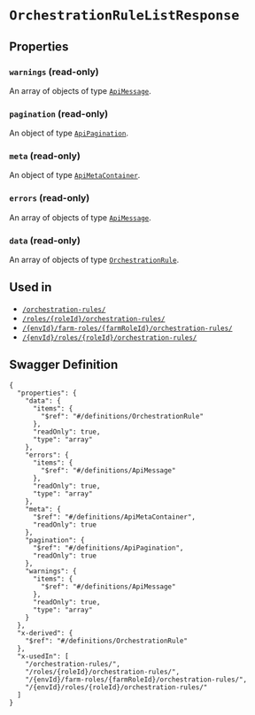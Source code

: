 # `OrchestrationRuleListResponse` #







## Properties ##

### `warnings` (read-only) ###




An array of 
objects of type [`ApiMessage`](./../definitions/ApiMessage.mkd).


### `pagination` (read-only) ###




An object of type [`ApiPagination`](./../definitions/ApiPagination.mkd).



### `meta` (read-only) ###




An object of type [`ApiMetaContainer`](./../definitions/ApiMetaContainer.mkd).



### `errors` (read-only) ###




An array of 
objects of type [`ApiMessage`](./../definitions/ApiMessage.mkd).


### `data` (read-only) ###




An array of 
objects of type [`OrchestrationRule`](./../definitions/OrchestrationRule.mkd).




## Used in ##

  + [`/orchestration-rules/`](./../rest/api/v1beta0/account/orchestration-rules/)
  + [`/roles/{roleId}/orchestration-rules/`](./../rest/api/v1beta0/account/roles/{roleId}/orchestration-rules/)
  + [`/{envId}/farm-roles/{farmRoleId}/orchestration-rules/`](./../rest/api/v1beta0/user/{envId}/farm-roles/{farmRoleId}/orchestration-rules/)
  + [`/{envId}/roles/{roleId}/orchestration-rules/`](./../rest/api/v1beta0/user/{envId}/roles/{roleId}/orchestration-rules/)

## Swagger Definition ##

    {
      "properties": {
        "data": {
          "items": {
            "$ref": "#/definitions/OrchestrationRule"
          }, 
          "readOnly": true, 
          "type": "array"
        }, 
        "errors": {
          "items": {
            "$ref": "#/definitions/ApiMessage"
          }, 
          "readOnly": true, 
          "type": "array"
        }, 
        "meta": {
          "$ref": "#/definitions/ApiMetaContainer", 
          "readOnly": true
        }, 
        "pagination": {
          "$ref": "#/definitions/ApiPagination", 
          "readOnly": true
        }, 
        "warnings": {
          "items": {
            "$ref": "#/definitions/ApiMessage"
          }, 
          "readOnly": true, 
          "type": "array"
        }
      }, 
      "x-derived": {
        "$ref": "#/definitions/OrchestrationRule"
      }, 
      "x-usedIn": [
        "/orchestration-rules/", 
        "/roles/{roleId}/orchestration-rules/", 
        "/{envId}/farm-roles/{farmRoleId}/orchestration-rules/", 
        "/{envId}/roles/{roleId}/orchestration-rules/"
      ]
    }
